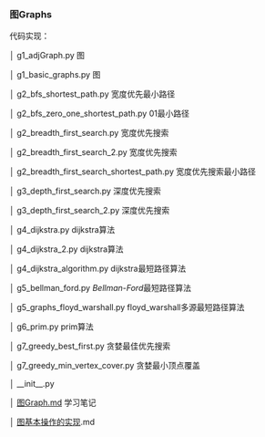### 图Graphs

代码实现：

│  g1_adjGraph.py     图

│  g1_basic_graphs.py    图

│  g2_bfs_shortest_path.py    宽度优先最小路径

│  g2_bfs_zero_one_shortest_path.py    01最小路径

│  g2_breadth_first_search.py   宽度优先搜索

│  g2_breadth_first_search_2.py    宽度优先搜索

│  g2_breadth_first_search_shortest_path.py   宽度优先搜索最小路径

│  g3_depth_first_search.py    深度优先搜索

│  g3_depth_first_search_2.py    深度优先搜索

│  g4_dijkstra.py    dijkstra算法

│  g4_dijkstra_2.py   dijkstra算法

│  g4_dijkstra_algorithm.py   dijkstra最短路径算法

│  g5_bellman_ford.py  *Bellman*-*Ford*最短路径算法

│  g5_graphs_floyd_warshall.py  floyd_warshall多源最短路径算法

│  g6_prim.py  prim算法

│  g7_greedy_best_first.py  贪婪最佳优先搜索

│  g7_greedy_min_vertex_cover.py  贪婪最小顶点覆盖

│  \_\_init__.py

│  [图Graph.md](./图Graph.md)  学习笔记

│  [图基本操作的实现](./图基本操作的实现).md

